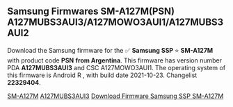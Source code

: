 <h2>Samsung Firmwares SM-A127M(PSN) A127MUBS3AUI3/A127MOWO3AUI1/A127MUBS3AUI2</h2>
Download the Samsung firmware for the ✅ <strong>Samsung SSP </strong> ⭐ <strong>SM-A127M</strong> with product code <strong>PSN</strong> <strong> from Argentina</strong>. This firmware has version number PDA <strong>A127MUBS3AUI3</strong> and CSC A127MOWO3AUI1. The operating system of this firmware is Android R , with build date 2021-10-23. Changelist <strong>22329404</strong>.


[SM-A127M](https://samfirm.shop/samsung/model/SM-A127M)
[A127MUBS3AUI3](https://samfirm.shop/samsung/pda/A127MUBS3AUI3)
[Download Firmware Samsung SSP SM-A127M](https://samfirm.shop/samsung/firmware/467591)
